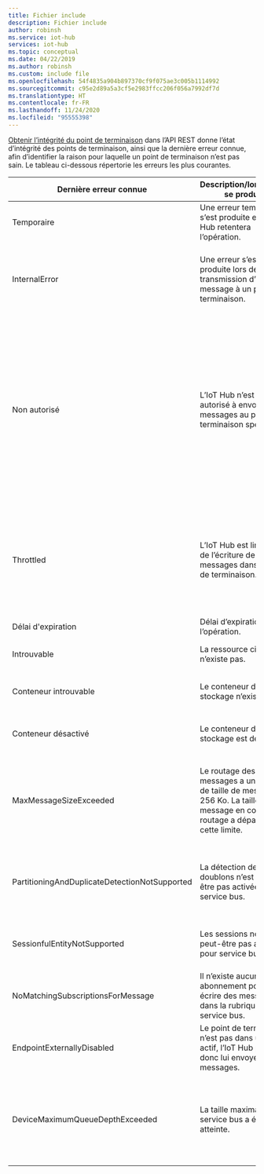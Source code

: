 ```yaml
---
title: Fichier include
description: Fichier include
author: robinsh
ms.service: iot-hub
services: iot-hub
ms.topic: conceptual
ms.date: 04/22/2019
ms.author: robinsh
ms.custom: include file
ms.openlocfilehash: 54f4835a904b897370cf9f075ae3c005b1114992
ms.sourcegitcommit: c95e2d89a5a3cf5e2983ffcc206f056a7992df7d
ms.translationtype: HT
ms.contentlocale: fr-FR
ms.lasthandoff: 11/24/2020
ms.locfileid: "95555398"
---
```

[Obtenir l’intégrité du point de terminaison](/rest/api/iothub/iothubresource/getendpointhealth#iothubresource_getendpointhealth) dans l’API REST donne l’état d’intégrité des points de terminaison, ainsi que la dernière erreur connue, afin d’identifier la raison pour laquelle un point de terminaison n’est pas sain. Le tableau ci-dessous répertorie les erreurs les plus courantes.

|Dernière erreur connue|Description/lorsqu’elle se produit|Atténuation possible|
|-----|-----|-----|
|Temporaire|Une erreur temporaire s’est produite et l’IoT Hub retentera l’opération.|Observez les [journaux de ressources des routes](../articles/iot-hub/monitor-iot-hub-reference.md#routes).|
|InternalError|Une erreur s’est produite lors de la transmission d’un message à un point de terminaison.|Il s’agit d’une exception interne, mais observez également les [journaux de ressources](../articles/iot-hub/monitor-iot-hub-reference.md#routes) des itinéraires.|
|Non autorisé|L’IoT Hub n’est pas autorisé à envoyer des messages au point de terminaison spécifié.|Vérifiez que la chaîne de connexion est à jour pour le point de terminaison. Si une modification a été apportée, envisagez une mise à jour sur votre IoT Hub. Si le point de terminaison utilise l’identité managée, vérifiez que l’IoT Hub principal dispose des autorisations requises sur la cible.|
|Throttled|L’IoT Hub est limité lors de l’écriture de messages dans le point de terminaison.|Passez en revue les seuils de limitation pour le point de terminaison affecté. Modifiez les configurations pour que le point de terminaison soit mis à l’échelle si nécessaire.|
|Délai d'expiration|Délai d’expiration de l’opération.|Retentez l’opération.|
|Introuvable|La ressource cible n’existe pas.|Assurez-vous que la ressource cible existe.|
|Conteneur introuvable|Le conteneur de stockage n’existe pas.|Assurez-vous que le conteneur de stockage existe.|
|Conteneur désactivé|Le conteneur de stockage est désactivé.|Assurez-vous que le conteneur de stockage est activé.|
|MaxMessageSizeExceeded|Le routage des messages a une limite de taille de message de 256 Ko. La taille du message en cours de routage a dépassé cette limite.|Vérifiez si la taille des messages peut être réduite en utilisant moins de propriétés de l’application ou moins d’enrichissements de messages.|
|PartitioningAndDuplicateDetectionNotSupported|La détection des doublons n’est peut-être pas activée pour service bus.|Désactivez la détection des doublons de Service Bus ou utilisez une entité sans détection des doublons.|
|SessionfulEntityNotSupported|Les sessions ne sont peut-être pas activées pour service bus.|Désactivez la session de Service Bus ou utilisez une entité sans sessions.|
|NoMatchingSubscriptionsForMessage|Il n’existe aucun abonnement pour écrire des messages dans la rubrique service bus.|Créez un abonnement pour que les messages de l’IoT Hub y soient acheminés.|
|EndpointExternallyDisabled|Le point de terminaison n’est pas dans un état actif, l’IoT Hub peut donc lui envoyer des messages.|Activez le point de terminaison pour rétablir l’état actif.|
|DeviceMaximumQueueDepthExceeded|La taille maximale de service bus a été atteinte.|Envisagez de supprimer des messages de la cible Event Hubs pour permettre l’ingestion de nouveaux messages dans les Event Hubs.|